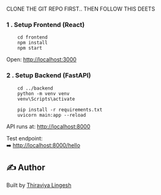 CLONE THE GIT REPO FIRST.. THEN FOLLOW THIS DEETS


### 1 . Setup Frontend (React)

        cd frontend
        npm install
        npm start


Open: [http://localhost:3000](http://localhost:3000)


### 2 . Setup Backend (FastAPI)


        cd ../backend
        python -m venv venv
        venv\Scripts\activate      

        pip install -r requirements.txt
        uvicorn main:app --reload


API runs at: [http://localhost:8000](http://localhost:8000)

Test endpoint:  
➡️ [http://localhost:8000/hello](http://localhost:8000/hello)


## ✍️ Author

Built by [Thiraviya Lingesh](https://github.com/thiraviyalingesh)
